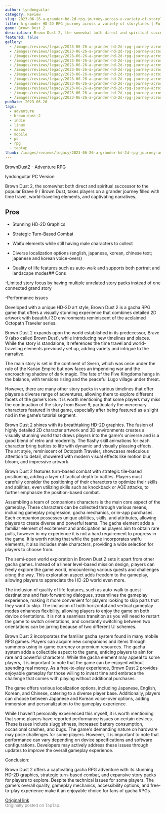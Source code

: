 ```yaml
---
author: lyndonguitar
category: Review
slug: 2023-06-26-a-grander-hd-2d-rpg-journey-across-a-variety-of-storylines-full-review-brown-dust-2
title: A grander HD-2D RPG journey across a variety of storylines | Full Review - Brown Dust 2
game: Brown Dust 2
description: Brown Dust 2, the somewhat both direct and spiritual successor to the popular Brave 9 / Brown Dust, takes players on a grander journey filled with time travel, world-traveling elements, and captivating narratives.
featured: false
gallery:
  - /images/reviews/legacy/2023-06-26-a-grander-hd-2d-rpg-journey-across-a-variety-of-storylines--full-review---brown-dust-2-0.avif
  - /images/reviews/legacy/2023-06-26-a-grander-hd-2d-rpg-journey-across-a-variety-of-storylines--full-review---brown-dust-2-1.avif
  - /images/reviews/legacy/2023-06-26-a-grander-hd-2d-rpg-journey-across-a-variety-of-storylines--full-review---brown-dust-2-2.avif
  - /images/reviews/legacy/2023-06-26-a-grander-hd-2d-rpg-journey-across-a-variety-of-storylines--full-review---brown-dust-2-3.avif
  - /images/reviews/legacy/2023-06-26-a-grander-hd-2d-rpg-journey-across-a-variety-of-storylines--full-review---brown-dust-2-4.avif
  - /images/reviews/legacy/2023-06-26-a-grander-hd-2d-rpg-journey-across-a-variety-of-storylines--full-review---brown-dust-2-5.avif
  - /images/reviews/legacy/2023-06-26-a-grander-hd-2d-rpg-journey-across-a-variety-of-storylines--full-review---brown-dust-2-6.avif
  - /images/reviews/legacy/2023-06-26-a-grander-hd-2d-rpg-journey-across-a-variety-of-storylines--full-review---brown-dust-2-7.avif
  - /images/reviews/legacy/2023-06-26-a-grander-hd-2d-rpg-journey-across-a-variety-of-storylines--full-review---brown-dust-2-8.avif
  - /images/reviews/legacy/2023-06-26-a-grander-hd-2d-rpg-journey-across-a-variety-of-storylines--full-review---brown-dust-2-9.avif
  - /images/reviews/legacy/2023-06-26-a-grander-hd-2d-rpg-journey-across-a-variety-of-storylines--full-review---brown-dust-2-10.avif
  - /images/reviews/legacy/2023-06-26-a-grander-hd-2d-rpg-journey-across-a-variety-of-storylines--full-review---brown-dust-2-11.avif
pubDate: 2023-06-26
tags:
  - adventure
  - brown-dust-2
  - indie
  - linux
  - macos
  - mobile
  - pc
  - rpg
  - taptap
thumb: /images/reviews/legacy/2023-06-26-a-grander-hd-2d-rpg-journey-across-a-variety-of-storylines--full-review---brown-dust-2-0.avif
---
```


BrownDust2 - Adventure RPG

lyndonguitar
PC Version

Brown Dust 2, the somewhat both direct and spiritual successor to the popular Brave 9 / Brown Dust, takes players on a grander journey filled with time travel, world-traveling elements, and captivating narratives.




## Pros



- Stunning HD-2D Graphics


- Strategic Turn-Based Combat


- Waifu elements while still having male characters to collect


- Diverse localization options (english, japanese, korean, chinese text; japanese and korean voice-overs)


- Quality of life features such as auto-walk and supports both portrait and landscape modes## Cons


-Limited story focus by having multiple unrelated story packs instead of one connected grand story

-Performance issues

Developed with a unique HD-2D art style, Brown Dust 2 is a gacha RPG game that offers a visually stunning experience that combines detailed 2D artwork with beautiful 3D environments reminiscent of the acclaimed Octopath Traveler series.

Brown Dust 2 expands upon the world established in its predecessor, Brave 9 (also called Brown Dust), while introducing new timelines and places. While the story is standalone, it references the time travel and world-traveling elements previously set up, adding variety and intrigue to the narrative.

The main story is set in the continent of Svern, which was once under the rule of the Karian Empire but now faces an impending war and the encroaching shadow of dark magic. The fate of the Five Kingdoms hangs in the balance, with tensions rising and the peaceful Lugo village under threat.

However, there are many other story packs in various timelines that offer players a diverse range of adventures, allowing them to explore different facets of the game's lore. It is worth mentioning that some players may miss the continuation of the story from Brave 9, particularly the mercenary characters featured in that game, especially after being featured as a slight nod in the game’s tutorial segment.

Brown Dust 2 shines with its breathtaking HD-2D graphics. The fusion of highly detailed 2D character artwork and 3D environments creates a visually stunning world that draws players into the game's universe and is a good blend of retro and modernity. The flashy skill animations for each character bring battles to life with dynamic and visually pleasing effects. The art style, reminiscent of Octopath Traveler, showcases meticulous attention to detail, showered with modern visual effects like motion blur, bloom, and impressive artwork.

Brown Dust 2 features turn-based combat with strategic tile-based positioning, adding a layer of tactical depth to battles. Players must carefully consider the positioning of their characters to optimize their skills and abilities, even utilizing skills such as knockback or AOE attacks, to further emphasize the position-based combat.

Assembling a team of companions characters is the main core aspect of the gameplay. These characters can be collected through various means, including gameplay progression, gacha mechanics, or in-app purchases. Each companion possesses unique abilities, skills, and attributes, allowing players to create diverse and powerful teams. The gacha element adds a familiar element of excitement and anticipation as players aim to obtain rare pulls, however in my experience it is not a hard requirement to progress in the game. It is worth noting that while the game incorporates waifu elements, it also includes male characters, providing a wide selection for players to choose from.

The semi-open world exploration in Brown Dust 2 sets it apart from other gacha games. Instead of a linear level-based mission design, players can freely explore the game world, encountering various quests and challenges along the way. This exploration aspect adds freedom to the gameplay, allowing players to appreciate the HD-2D world even more.

The inclusion of quality of life features, such as auto-walk to quest destinations and fast-forwarding dialogues, streamlines the gameplay experience, making it more convenient for players looking to skip parts that they want to skip. The inclusion of both horizontal and vertical gameplay modes enhances flexibility, allowing players to enjoy the game on both device orientations. It is not a seamless transition as you will need to restart the game to switch orientations, and constantly switching between two orientations can be jarring because of two different UI schemes.

Brown Dust 2 incorporates the familiar gacha system found in many mobile RPG games. Players can acquire new companions and items through summons using in-game currency or premium resources. The gacha system adds a collectible aspect to the game, enticing players to aim for rare and powerful characters. While the gacha element may appeal to some players, it is important to note that the game can be enjoyed without spending real money. As a free-to-play experience, Brown Dust 2 provides enjoyable gameplay for those willing to invest time and embrace the challenge that comes with playing without additional purchases.

The game offers various localization options, including Japanese, English, Korean, and Chinese, catering to a diverse player base. Additionally, players can choose between Japanese and Korean voice-over options, adding immersion and personalization to the gameplay experience.

While I haven’t personally experienced this myself, it is worth mentioning that some players have reported performance issues on certain devices. These issues include sluggishness, increased battery consumption, occasional crashes, and bugs. The game's demanding nature on hardware may pose challenges for some players. However, it is important to note that performance can vary depending on device specifications and software configurations. Developers may actively address these issues through updates to improve the overall gameplay experience.

Conclusion:

Brown Dust 2 offers a captivating gacha RPG adventure with its stunning HD-2D graphics, strategic turn-based combat, and expansive story packs for players to explore. Despite the technical issues for some players. The game's overall quality, gameplay mechanics, accessibility options, and free-to-play experience make it an enjoyable choice for fans of gacha RPGs.

[Original link](https://www.taptap.io/post/5908118)<br><span style="font-size: 0.95em; color: #888;">Originally posted on TapTap.</span>